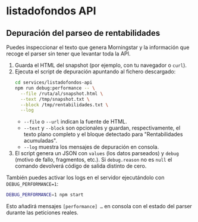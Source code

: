 # listadofondos API

## Depuración del parseo de rentabilidades

Puedes inspeccionar el texto que genera Morningstar y la información que recoge el parser sin tener que levantar toda la API.

1. Guarda el HTML del snapshot (por ejemplo, con tu navegador o `curl`).
2. Ejecuta el script de depuración apuntando al fichero descargado:
   ```bash
   cd services/listadofondos-api
   npm run debug:performance -- \
     --file /ruta/al/snapshot.html \
     --text /tmp/snapshot.txt \
     --block /tmp/rentabilidades.txt \
     --log
   ```
   * `--file` o `--url` indican la fuente de HTML.
   * `--text` y `--block` son opcionales y guardan, respectivamente, el texto plano completo y el bloque detectado para "Rentabilidades acumuladas".
   * `--log` muestra los mensajes de depuración en consola.
3. El script genera un JSON con `values` (los datos parseados) y `debug` (motivo de fallo, fragmentos, etc.). Si `debug.reason` no es `null` el comando devolverá código de salida distinto de cero.

También puedes activar los logs en el servidor ejecutándolo con `DEBUG_PERFORMANCE=1`:
```bash
DEBUG_PERFORMANCE=1 npm start
```
Esto añadirá mensajes `[performance] …` en consola con el estado del parser durante las peticiones reales.

